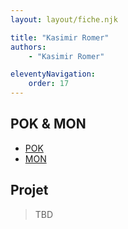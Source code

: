 ```yaml
---
layout: layout/fiche.njk

title: "Kasimir Romer"
authors:
    - "Kasimir Romer"

eleventyNavigation:
    order: 17
---
```


## POK & MON

* [POK](./pok)
* [MON](./mon)

## Projet

> TBD
